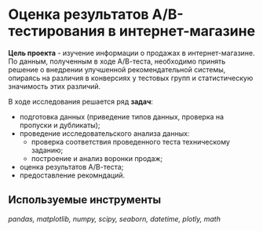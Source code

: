 # Оценка результатов А/В-тестирования в интернет-магазине

**Цель проекта** - изучение информации о продажах в интернет-магазине. По данным, полученным в ходе А/В-теста, необходимо принять решение о внедрении улучшенной рекомендательной системы, опираясь на различия в конверсиях у тестовых групп и статистическую значимость этих различий.

В ходе исследования решается ряд **задач**:

- подготовка данных (приведение типов данных, проверка на пропуски и дубликаты);
- проведение исследовательского анализа данных:
    - проверка соответствия проведенного теста техническому заданию;
    - построение и анализ воронки продаж;
- оценка результатов А/В-теста;
- предоставление рекомндаций.

## Используемые инструменты
*pandas, matplotlib, numpy, scipy, seaborn, datetime, plotly, math*
